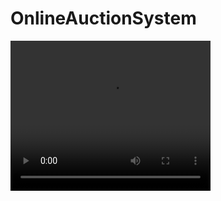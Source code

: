 # OnlineAuctionSystem
<video width="320" height="240" controls>
  <source src="https://www.w3schools.com/html/mov_bbb.mp4" type="video/mp4">
Your browser does not support the video tag.
</video>

